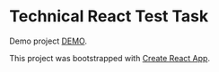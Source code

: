 # Technical React Test Task

Demo project [DEMO](https://voloshin-sergei.github.io/jupiter_test).

This project was bootstrapped with [Create React App](https://github.com/facebook/create-react-app).

